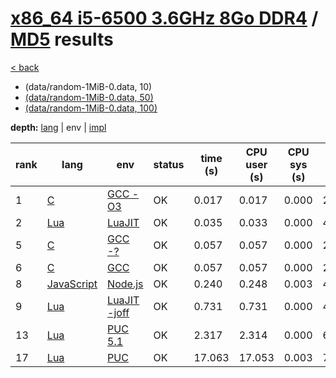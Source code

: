 # [x86_64 i5-6500 3.6GHz 8Go DDR4]({{site.baseurl}}/hosts/x86-64_i5-6500) / [MD5]({{site.baseurl}}/works/md5) results

[< back]({{site.baseurl}}/results/x86-64_i5-6500)
* (data/random-1MiB-0.data, 10)
* [(data/random-1MiB-0.data, 50)]({{site.baseurl}}/results/x86-64_i5-6500/md5/2-2)
* [(data/random-1MiB-0.data, 100)]({{site.baseurl}}/results/x86-64_i5-6500/md5/3-2)

**depth:** [lang]({{site.baseurl}}/results/x86-64_i5-6500/md5/1-1) | env | [impl]({{site.baseurl}}/results/x86-64_i5-6500/md5/1-3)

rank | lang | env | status | time (s) | CPU user (s) | CPU sys (s) | mem (kB) | impl
--- | --- | --- | --- | --- | --- | --- | --- | ---
1 | [C]({{site.baseurl}}/langs/c) | [GCC -O3]({{site.baseurl}}/langs/c/envs/gcc-O3) | OK | 0.017 | 0.017 | 0.000 | 2260 | [solar_openwall.c]({{site.github.repository_url}}/blob/master/langs/c/impls/md5/solar_openwall.c)
2 | [Lua]({{site.baseurl}}/langs/lua) | [LuaJIT]({{site.baseurl}}/langs/lua/envs/luajit) | OK | 0.035 | 0.033 | 0.000 | 4632 | [jit-ffi2.lua]({{site.github.repository_url}}/blob/master/langs/lua/impls/md5/jit-ffi2.lua)
5 | [C]({{site.baseurl}}/langs/c) | [GCC -?]({{site.baseurl}}/langs/c/envs/gcc-any) | OK | 0.057 | 0.057 | 0.000 | 2292 | [solar_openwall.c]({{site.github.repository_url}}/blob/master/langs/c/impls/md5/solar_openwall.c)
6 | [C]({{site.baseurl}}/langs/c) | [GCC]({{site.baseurl}}/langs/c/envs/gcc) | OK | 0.057 | 0.057 | 0.000 | 2260 | [solar_openwall.c]({{site.github.repository_url}}/blob/master/langs/c/impls/md5/solar_openwall.c)
8 | [JavaScript]({{site.baseurl}}/langs/javascript) | [Node.js]({{site.baseurl}}/langs/javascript/envs/nodejs) | OK | 0.240 | 0.248 | 0.003 | 46980 | [fastest963.js]({{site.github.repository_url}}/blob/master/langs/javascript/impls/md5/fastest963.js)
9 | [Lua]({{site.baseurl}}/langs/lua) | [LuaJIT -joff]({{site.baseurl}}/langs/lua/envs/luajit-joff) | OK | 0.731 | 0.731 | 0.000 | 4336 | [jit-opt.lua]({{site.github.repository_url}}/blob/master/langs/lua/impls/md5/jit-opt.lua)
13 | [Lua]({{site.baseurl}}/langs/lua) | [PUC 5.1]({{site.baseurl}}/langs/lua/envs/lua51) | OK | 2.317 | 2.314 | 0.000 | 6544 | [jit-opt.lua]({{site.github.repository_url}}/blob/master/langs/lua/impls/md5/jit-opt.lua)
17 | [Lua]({{site.baseurl}}/langs/lua) | [PUC]({{site.baseurl}}/langs/lua/envs/lua) | OK | 17.063 | 17.053 | 0.003 | 7364 | [kikito.lua]({{site.github.repository_url}}/blob/master/langs/lua/impls/md5/kikito.lua)
